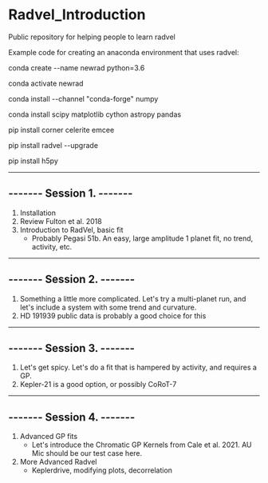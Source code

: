 # Radvel_Introduction
Public repository for helping people to learn radvel

Example code for creating an anaconda environment that uses radvel:


  conda create --name newrad python=3.6
  
  conda activate newrad

  conda install --channel "conda-forge" numpy
  
  conda install scipy matplotlib cython astropy pandas
  
  pip install corner celerite emcee
  
  pip install radvel --upgrade
  
  pip install h5py

-------------------------------
-------   Session 1.    -------
-------------------------------

1) Installation
2) Review Fulton et al. 2018
3) Introduction to RadVel, basic fit
    - Probably Pegasi 51b. An easy, large amplitude 1 planet fit, no trend, activity, etc.


-------------------------------
-------   Session 2.    -------
-------------------------------

1) Something a little more complicated. Let's try a multi-planet run, and let's include a system with some trend and curvature.
2) HD 191939 public data is probably a good choice for this



-------------------------------
-------   Session 3.    -------
-------------------------------

1) Let's get spicy. Let's do a fit that is hampered by activity, and requires a GP.
2) Kepler-21 is a good option, or possibly CoRoT-7


-------------------------------
-------   Session 4.    -------
-------------------------------

1) Advanced GP fits
    - Let's introduce the Chromatic GP Kernels from Cale et al. 2021. AU Mic should be our test case here.
2) More Advanced Radvel
    - Keplerdrive, modifying plots, decorrelation
